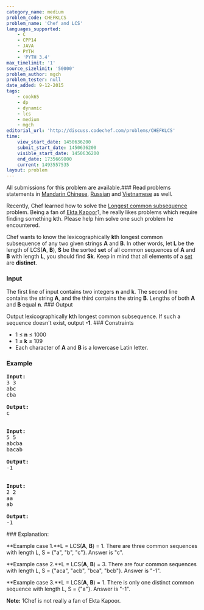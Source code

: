 ```yaml
---
category_name: medium
problem_code: CHEFKLCS
problem_name: 'Chef and LCS'
languages_supported:
    - C
    - CPP14
    - JAVA
    - PYTH
    - 'PYTH 3.4'
max_timelimit: '1'
source_sizelimit: '50000'
problem_author: mgch
problem_tester: null
date_added: 9-12-2015
tags:
    - cook65
    - dp
    - dynamic
    - lcs
    - medium
    - mgch
editorial_url: 'http://discuss.codechef.com/problems/CHEFKLCS'
time:
    view_start_date: 1450636200
    submit_start_date: 1450636200
    visible_start_date: 1450636200
    end_date: 1735669800
    current: 1493557535
layout: problem
---
```

All submissions for this problem are available.###  Read problems statements in [Mandarin Chinese](http://www.codechef.com/download/translated/COOK65/mandarin/CHEFKLCS.pdf), [Russian](http://www.codechef.com/download/translated/COOK65/russian/CHEFKLCS.pdf) and [Vietnamese](http://www.codechef.com/download/translated/COOK65/vietnamese/CHEFKLCS.pdf) as well.

Recently, Chef learned how to solve the [Longest common subsequence](https://en.wikipedia.org/wiki/Longest_common_subsequence_problem) problem. Being a fan of [Ekta Kapoor](https://en.wikipedia.org/wiki/Ekta_Kapoor)1, he really likes problems which require finding something **k**th. Please help him solve one such problem he encountered.

Chef wants to know the lexicographically **k**th longest common subsequence of any two given strings **A** and **B**. In other words, let **L** be the length of LCS(**A**, **B**), **S** be the sorted **set** of all common sequences of **A** and **B** with length **L**, you should find **Sk**. Keep in mind that all elements of a [set](https://en.wikipedia.org/wiki/Set_(mathematics)) are **distinct**.

### Input

The first line of input contains two integers **n** and **k**. The second line contains the string **A**, and the third contains the string **B**. Lengths of both **A** and **B** equal **n**. ### Output

Output lexicographically **k**th longest common subsequence. If such a sequence doesn't exist, output **-1**. ### Constraints

- 1 ≤ **n** ≤ 1000
- 1 ≤ **k** ≤ 109
- Each character of **A** and **B** is a lowercase Latin letter.

### Example

<pre>
<b>Input:</b>
<tt>3 3
abc
cba
</tt>
<b>Output:</b>
<tt>c
</tt>

<b>Input:</b>
<tt>5 5
abcba
bacab
</tt>
<b>Output:</b>
<tt>-1</tt>


<b>Input:</b>
<tt>2 2
aa
ab
</tt>
<b>Output:</b>
<tt>-1</tt>
</pre>### Explanation:

**Example case 1.**L = LCS(**A**, **B**) = 1. There are three common sequences with length L, S = {"a", "b", "c"}. Answer is "c".

**Example case 2.**L = LCS(**A**, **B**) = 3. There are four common sequences with length L, S = {"aca", "acb", "bca", "bcb"}. Answer is "-1".

**Example case 3.**L = LCS(**A**, **B**) = 1. There is only one distinct common sequence with length L, S = {"a"}. Answer is "-1".

**Note:** 1Chef is not really a fan of Ekta Kapoor.
